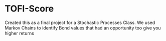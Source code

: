 # TOFI-Score
Created this as a final project for a Stochastic Processes Class. We used Markov Chains to identify Bond values that had an opportunity too give you higher returns
